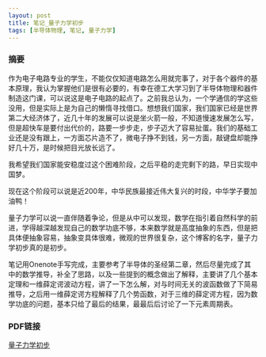 ```yaml
---
layout: post
title: 笔记_量子力学初步
tags: [半导体物理, 笔记, 量子力学]
---
```


### 摘要

作为电子电路专业的学生，不能仅仅知道电路怎么用就完事了，对于各个器件的基本原理，我认为掌握他们是很有必要的，有幸在德工大学习到了半导体物理和器件制造这门课，可以说这是电子电路的起点了。之前我总认为，一个学通信的学这些没用，但是实际上是为自己的懒惰寻找借口。想想我们国家，我们国家已经是世界第二大经济体了，近几十年的发展可以说是坐火箭一般，不知道慢速发展怎么写，但是超快车是要付出代价的，路要一步步走，步子迈大了容易扯蛋。我们的基础工业还是没有跟上，一方面芯片造不了，微电子挣不到钱，另一方面，敲键盘却能挣好几十万，是时候把目光放长远了。

我希望我们国家能安稳度过这个困难阶段，之后平稳的走完剩下的路，早日实现中国梦。

现在这个阶段可以说是近200年，中华民族最接近伟大复兴的时段，中华学子要加油鸭！

量子力学可以说一直伴随着争论，但是从中可以发现，数学在指引着自然科学的前进，学得越深越发现自己的数学功底不够，本来数学就是高度抽象的东西，但是把具体便抽象容易，抽象变具体很难，微观的世界很复杂，这个博客的名字，量子力学初步真的是初步。

笔记用Onenote手写完成，主要参考了半导体的圣经第二章，然后尽量完成了其中的数学推导，补全了思路，以及一些提到的概念做出了解释，主要讲了几个基本定理和一维薛定谔波动方程，讲了一下怎么解，对与时间无关的波函数做了下简易推导，之后用一维薛定谔方程解释了几个势函数，对于三维的薛定谔方程，因为数学功底的问题，基本只给了最后的结果，最最后后讨论了一下元素周期表。

### PDF链接

[量子力学初步](https://naibaowjk.github.io/documents/笔记_量子力学初步.pdf)

